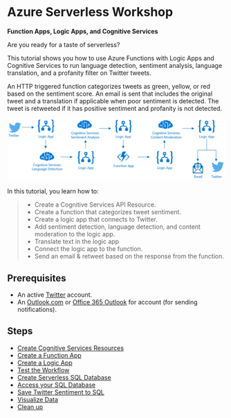 
# Azure Serverless Workshop
**Function Apps, Logic Apps, and Cognitive Services**

Are you ready for a taste of serverless?

This tutorial shows you how to use Azure Functions with Logic Apps and Cognitive Services to run language detection, sentiment analysis, language translation, and a profanity filter on Twitter tweets.  

An HTTP triggered function categorizes tweets as green, yellow, or red based on the sentiment score. An email is sent that includes the original tweet and a translation if applicable when poor sentiment is detected. The tweet is retweeted if it has positive sentiment and profanity is not detected. 

![Search for Text Translator](media/serverless-diagram.png)

In this tutorial, you learn how to:

> * Create a Cognitive Services API Resource.
> * Create a function that categorizes tweet sentiment.
> * Create a logic app that connects to Twitter.
> * Add sentiment detection, language detection, and content moderation to the logic app.
> * Translate text in the logic app
> * Connect the logic app to the function.
> * Send an email & retweet based on the response from the function.



## Prerequisites

+ An active [Twitter](https://twitter.com/) account. 
+ An [Outlook.com](https://outlook.com/) or [Office 365 Outlook](https://outlook.office.com) for account (for sending notifications).


## Steps
- [Create Cognitive Services Resources](./create-cognitive-services-resources.md)
- [Create a Function App](./create-a-function-app.md)
- [Create a Logic App](./create-a-logic-app.md)
- [Test the Workflow](./test-the-workflow.md)
- [Create Serverless SQL Database](./sql-database-access.md)
- [Access your SQL Database](./sql-database-access.md)
- [Save Twitter Sentiment to SQL](./sql-save-twitter-to-sql.md)
- [Visualize Data](./visualize-data.md)
- [Clean up](./clean-up.md)
